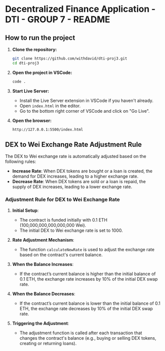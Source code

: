 # Decentralized Finance Application - DTI - GROUP 7 - README

## How to run the project

1. **Clone the repository:**

   ```bash
   git clone https://github.com/withdavid/dti-proj3.git
   cd dti-proj3
   ```

2. **Open the project in VSCode:**

   ```bash
   code .
   ```

3. **Start Live Server:**

   - Install the Live Server extension in VSCode if you haven't already.
   - Open `index.html` in the editor.
   - Go to the bottom right corner of VSCode and click on "Go Live".

4. **Open the browser:**
   ```
   http://127.0.0.1:5500/index.html
   ```

## DEX to Wei Exchange Rate Adjustment Rule

The DEX to Wei exchange rate is automatically adjusted based on the following rules:

- **Increase Rate**: When DEX tokens are bought or a loan is created, the demand for DEX increases, leading to a higher exchange rate.
- **Decrease Rate**: When DEX tokens are sold or a loan is repaid, the supply of DEX increases, leading to a lower exchange rate.

### Adjustment Rule for DEX to Wei Exchange Rate

1. **Initial Setup**:

   - The contract is funded initially with 0.1 ETH (100,000,000,000,000,000 Wei).
   - The initial DEX to Wei exchange rate is set to 1000.

2. **Rate Adjustment Mechanism**:

   - The function `calculateNewRate` is used to adjust the exchange rate based on the contract's current balance.

3. **When the Balance Increases**:

   - If the contract’s current balance is higher than the initial balance of 0.1 ETH, the exchange rate increases by 10% of the initial DEX swap rate.

4. **When the Balance Decreases**:

   - If the contract’s current balance is lower than the initial balance of 0.1 ETH, the exchange rate decreases by 10% of the initial DEX swap rate.

5. **Triggering the Adjustment**:
   - The adjustment function is called after each transaction that changes the contract's balance (e.g., buying or selling DEX tokens, creating or returning loans).
